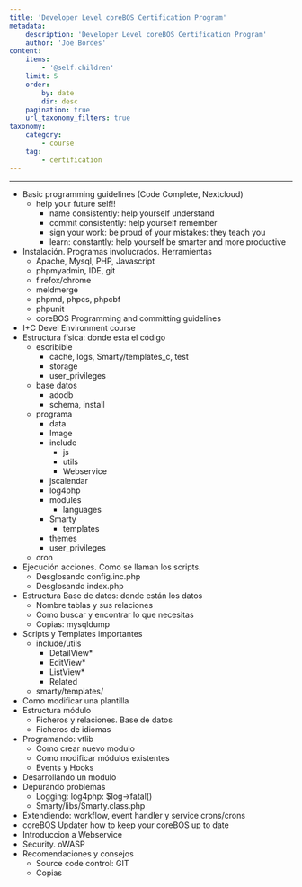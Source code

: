```yaml
---
title: 'Developer Level coreBOS Certification Program'
metadata:
    description: 'Developer Level coreBOS Certification Program'
    author: 'Joe Bordes'
content:
    items:
        - '@self.children'
    limit: 5
    order:
        by: date
        dir: desc
    pagination: true
    url_taxonomy_filters: true
taxonomy:
    category:
        - course
    tag:
        - certification
---
```

---

-   Basic programming guidelines (Code Complete, Nextcloud)
     -   help your future self!!
         -   name consistently: help yourself understand
         -   commit consistently: help yourself remember
         -   sign your work: be proud of your mistakes: they teach you
         -   learn: constantly: help yourself be smarter and more productive
-   Instalación. Programas involucrados. Herramientas
     -   Apache, Mysql, PHP, Javascript
     -   phpmyadmin, IDE, git
     -   firefox/chrome
     -   meldmerge
     -   phpmd, phpcs, phpcbf
     -   phpunit
     -   coreBOS Programming and committing guidelines
-   I+C Devel Environment course
-   Estructura física: donde esta el código
     -   escribible
         -   cache, logs, Smarty/templates_c, test
         -   storage
         -   user_privileges
     -   base datos
         -   adodb
         -   schema, install
     -   programa
         -   data
         -   Image
         -   include
             -   js
             -   utils
             -   Webservice
         -   jscalendar
         -   log4php
         -   modules
             -   languages
         -   Smarty
             -   templates
         -   themes
         -   user_privileges
     -   cron
-   Ejecución acciones. Como se llaman los scripts.
     -   Desglosando config.inc.php
     -   Desglosando index.php
-   Estructura Base de datos: donde están los datos
     -   Nombre tablas y sus relaciones
     -   Como buscar y encontrar lo que necesitas
     -   Copias: mysqldump
-   Scripts y Templates importantes
     -   include/utils
         -   DetailView*
         -   EditView*
         -   ListView*
         -   Related
     -   smarty/templates/
-   Como modificar una plantilla
-   Estructura módulo
     -   Ficheros y relaciones. Base de datos
     -   Ficheros de idiomas
-   Programando: vtlib
     -   Como crear nuevo modulo
     -   Como modificar módulos existentes
     -   Events y Hooks
-   Desarrollando un modulo
-   Depurando problemas
     -   Logging: log4php: $log→fatal()
     -   Smarty/libs/Smarty.class.php
-   Extendiendo: workflow, event handler y service crons/crons
-   coreBOS Updater how to keep your coreBOS up to date
-   Introduccion a Webservice
-   Security. oWASP
-   Recomendaciones y consejos
     -   Source code control: GIT
     -   Copias